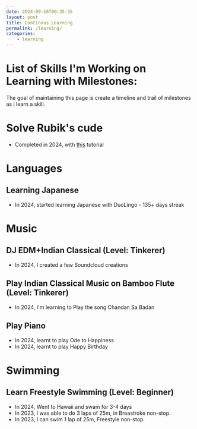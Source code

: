 ```yaml
---
date: 2024-09-16T00:35:55 
layout: post
title: Continous Learning
permalink: /learning/
categories:
    - learning
---
```

# List of Skills I'm Working on Learning with Milestones:
The goal of maintaining this page is create a timeline and trail of milestones as i learn a skill.

# Solve Rubik's cude
- Completed in 2024, with [this](https://www.youtube.com/watch?v=7Ron6MN45LY&t=481s) tutorial

# Languages
## Learning Japanese
- In 2024, started learning Japanese with DuoLingo - 135+ days streak

# Music
## DJ EDM+Indian Classical (Level: Tinkerer)
- In 2024, I created a few Soundcloud creations

## Play Indian Classical Music on Bamboo Flute (Level: Tinkerer)
- In 2024, I'm learning to Play the song Chandan Sa Badan

## Play Piano
- In 2024, learnt to play Ode to Happiness
- In 2024, learnt to play Happy Birthday

# Swimming
## Learn Freestyle Swimming (Level: Beginner)
- In 2024, Went to Hawaii and swam for 3-4 days
- In 2023, I was able to do 3 laps of 25m, in Breastroke non-stop.
- In 2023, I can swim 1 lap of 25m, Freestyle non-stop.

